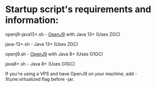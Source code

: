 # Startup script's requirements and information:


  openj9-java13+.sh - [OpenJ9](https://www.eclipse.org/openj9/) with Java 13+  (Uses ZGC)

  java-13+.sh - Java 13+ (Uses ZGC)

  openj9.sh - [OpenJ9](https://www.eclipse.org/openj9/) with Java 8+ (Uses G1GC)

  java8+.sh - Java 8+ (Uses G1GC)


If you're using a VPS and have OpenJ9 on your machine, add -Xtune:virtualized flag before -jar.

